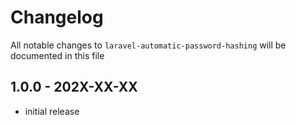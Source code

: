 # Changelog

All notable changes to `laravel-automatic-password-hashing` will be documented in this file

## 1.0.0 - 202X-XX-XX

- initial release
